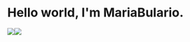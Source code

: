<h1>
  Hello world, I'm MariaBulario.
</h1>

<table>
  <img src="https://github-readme-stats.vercel.app/api/top-langs/?username=Penninck05&layout=compact" />
  <img src="https://github-readme-stats.vercel.app/api?username=Penninck05&hide=contribs,prs" />
</table>
